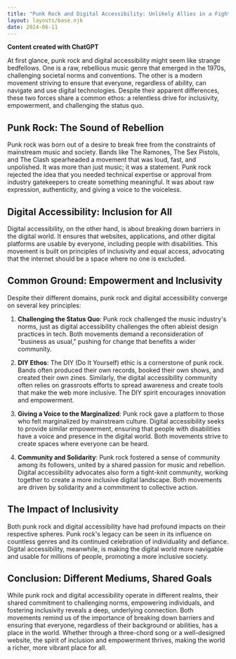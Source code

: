 ```yaml
---
title: "Punk Rock and Digital Accessibility: Unlikely Allies in a Fight for Inclusion"
layout: layouts/base.njk
date: 2024-06-11
---
```

**Content created with ChatGPT**

At first glance, punk rock and digital accessibility might seem like strange bedfellows. One is a raw, rebellious music genre that emerged in the 1970s, challenging societal norms and conventions. The other is a modern movement striving to ensure that everyone, regardless of ability, can navigate and use digital technologies. Despite their apparent differences, these two forces share a common ethos: a relentless drive for inclusivity, empowerment, and challenging the status quo.

## Punk Rock: The Sound of Rebellion

Punk rock was born out of a desire to break free from the constraints of mainstream music and society. Bands like The Ramones, The Sex Pistols, and The Clash spearheaded a movement that was loud, fast, and unpolished. It was more than just music; it was a statement. Punk rock rejected the idea that you needed technical expertise or approval from industry gatekeepers to create something meaningful. It was about raw expression, authenticity, and giving a voice to the voiceless.

## Digital Accessibility: Inclusion for All

Digital accessibility, on the other hand, is about breaking down barriers in the digital world. It ensures that websites, applications, and other digital platforms are usable by everyone, including people with disabilities. This movement is built on principles of inclusivity and equal access, advocating that the internet should be a space where no one is excluded.

## Common Ground: Empowerment and Inclusivity

Despite their different domains, punk rock and digital accessibility converge on several key principles:

1. **Challenging the Status Quo**: Punk rock challenged the music industry's norms, just as digital accessibility challenges the often ableist design practices in tech. Both movements demand a reconsideration of "business as usual," pushing for change that benefits a wider community.

2. **DIY Ethos**: The DIY (Do It Yourself) ethic is a cornerstone of punk rock. Bands often produced their own records, booked their own shows, and created their own zines. Similarly, the digital accessibility community often relies on grassroots efforts to spread awareness and create tools that make the web more inclusive. The DIY spirit encourages innovation and empowerment.

3. **Giving a Voice to the Marginalized**: Punk rock gave a platform to those who felt marginalized by mainstream culture. Digital accessibility seeks to provide similar empowerment, ensuring that people with disabilities have a voice and presence in the digital world. Both movements strive to create spaces where everyone can be heard.

4. **Community and Solidarity**: Punk rock fostered a sense of community among its followers, united by a shared passion for music and rebellion. Digital accessibility advocates also form a tight-knit community, working together to create a more inclusive digital landscape. Both movements are driven by solidarity and a commitment to collective action.

## The Impact of Inclusivity

Both punk rock and digital accessibility have had profound impacts on their respective spheres. Punk rock's legacy can be seen in its influence on countless genres and its continued celebration of individuality and defiance. Digital accessibility, meanwhile, is making the digital world more navigable and usable for millions of people, promoting a more inclusive society.

## Conclusion: Different Mediums, Shared Goals

While punk rock and digital accessibility operate in different realms, their shared commitment to challenging norms, empowering individuals, and fostering inclusivity reveals a deep, underlying connection. Both movements remind us of the importance of breaking down barriers and ensuring that everyone, regardless of their background or abilities, has a place in the world. Whether through a three-chord song or a well-designed website, the spirit of inclusion and empowerment thrives, making the world a richer, more vibrant place for all.

